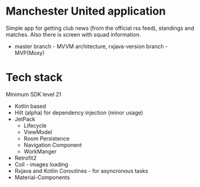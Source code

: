# Manchester United application
Simple app for getting club news (from the official rss feed), standings and matches.
Also there is screen with squad information.
+ master branch - MVVM architecture, rxjava-version branch - MVP(Moxy)
# Tech stack 
Minimum SDK level 21
* Kotlin based
* Hilt (alpha) for dependency injection (minor usage)
* JetPack
  - Lifecycle
  - ViewModel
  - Room Persistence
  - Navigation Component
  - WorkManger
* Retrofit2
* Coil - images loading
* Rxjava and Kotlin Coroutines - for asyncronous tasks
* Material-Components
